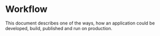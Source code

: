 # Workflow

This document describes one of the ways, how an application could be developed, build, published
and run on production.
